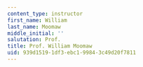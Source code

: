 ```yaml
---
content_type: instructor
first_name: William
last_name: Moomaw
middle_initial: ''
salutation: Prof.
title: Prof. William Moomaw
uid: 939d1519-1df3-ebc1-9984-3c49d20f7811
---
```


